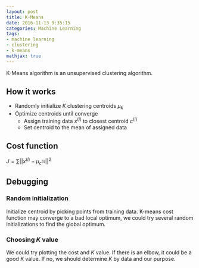 ```yaml
---
layout: post
title: K-Means
date: 2016-11-13 9:35:15
categories: Machine Learning
tags: 
- machine learning
- clustering
- k-means
mathjax: true
---
```


K-Means algorithm is an unsupervised clustering algorithm.

## How it works
- Randomly initialize $K$ clustering centroids $\mu_k$
- Optimize centroids until converge
    + Assign training data $x^{(i)}$ to closest centroid $c^{(i)}$
    + Set centroid to the mean of assigned data

## Cost function
$J=\sum{||x^{(i)}-\mu_{c^{(i)}}||^2}$

## Debugging

### Random initialization
Initialize centroid by picking points from training data.
K-means cost function may converge to a bad local optimum, we could try several random initializations to find the global optimum.

### Choosing $K$ value
We could try plotting the cost and $K$ value. If there is an elbow, it could be a good $K$ value. If no, we should determine $K$ by data and our purpose.
